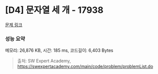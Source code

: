 # [D4] 문자열 세 개 - 17938 

[문제 링크](https://swexpertacademy.com/main/code/problem/problemDetail.do?contestProbId=AYmRMhpakYADFARi) 

### 성능 요약

메모리: 26,876 KB, 시간: 185 ms, 코드길이: 6,403 Bytes



> 출처: SW Expert Academy, https://swexpertacademy.com/main/code/problem/problemList.do